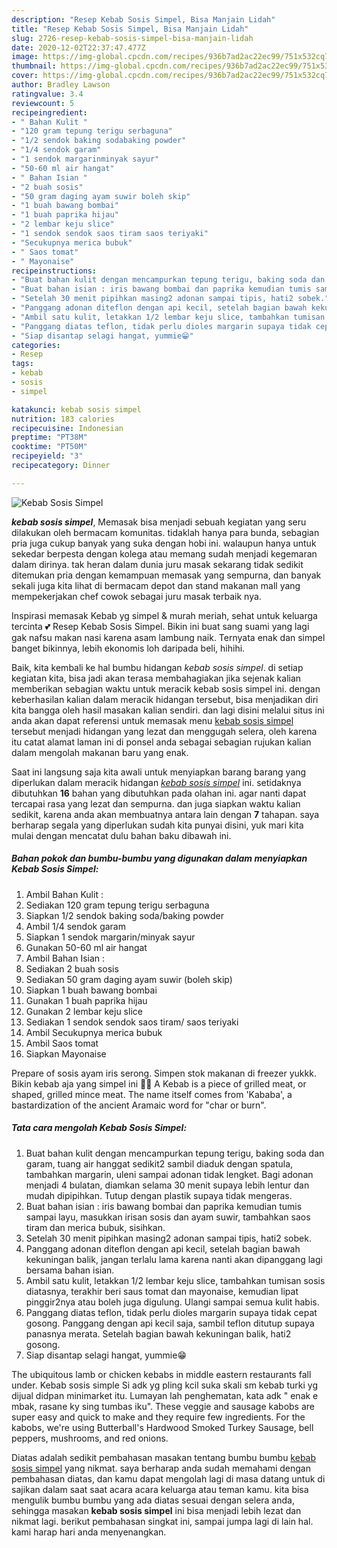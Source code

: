 ```yaml
---
description: "Resep Kebab Sosis Simpel, Bisa Manjain Lidah"
title: "Resep Kebab Sosis Simpel, Bisa Manjain Lidah"
slug: 2726-resep-kebab-sosis-simpel-bisa-manjain-lidah
date: 2020-12-02T22:37:47.477Z
image: https://img-global.cpcdn.com/recipes/936b7ad2ac22ec99/751x532cq70/kebab-sosis-simpel-foto-resep-utama.jpg
thumbnail: https://img-global.cpcdn.com/recipes/936b7ad2ac22ec99/751x532cq70/kebab-sosis-simpel-foto-resep-utama.jpg
cover: https://img-global.cpcdn.com/recipes/936b7ad2ac22ec99/751x532cq70/kebab-sosis-simpel-foto-resep-utama.jpg
author: Bradley Lawson
ratingvalue: 3.4
reviewcount: 5
recipeingredient:
- " Bahan Kulit "
- "120 gram tepung terigu serbaguna"
- "1/2 sendok baking sodabaking powder"
- "1/4 sendok garam"
- "1 sendok margarinminyak sayur"
- "50-60 ml air hangat"
- " Bahan Isian "
- "2 buah sosis"
- "50 gram daging ayam suwir boleh skip"
- "1 buah bawang bombai"
- "1 buah paprika hijau"
- "2 lembar keju slice"
- "1 sendok sendok saos tiram saos teriyaki"
- "Secukupnya merica bubuk"
- " Saos tomat"
- " Mayonaise"
recipeinstructions:
- "Buat bahan kulit dengan mencampurkan tepung terigu, baking soda dan garam, tuang air hanggat sedikit2 sambil diaduk dengan spatula, tambahkan margarin, uleni sampai adonan tidak lengket. Bagi adonan menjadi 4 bulatan, diamkan selama 30 menit supaya lebih lentur dan mudah dipipihkan. Tutup dengan plastik supaya tidak mengeras."
- "Buat bahan isian : iris bawang bombai dan paprika kemudian tumis sampai layu, masukkan irisan sosis dan ayam suwir, tambahkan saos tiram dan merica bubuk, sisihkan."
- "Setelah 30 menit pipihkan masing2 adonan sampai tipis, hati2 sobek."
- "Panggang adonan diteflon dengan api kecil, setelah bagian bawah kekuningan balik, jangan terlalu lama karena nanti akan dipanggang lagi bersama bahan isian."
- "Ambil satu kulit, letakkan 1/2 lembar keju slice, tambahkan tumisan sosis diatasnya, terakhir beri saus tomat dan mayonaise, kemudian lipat pinggir2nya atau boleh juga digulung. Ulangi sampai semua kulit habis."
- "Panggang diatas teflon, tidak perlu dioles margarin supaya tidak cepat gosong. Panggang dengan api kecil saja, sambil teflon ditutup supaya panasnya merata. Setelah bagian bawah kekuningan balik, hati2 gosong."
- "Siap disantap selagi hangat, yummie😁"
categories:
- Resep
tags:
- kebab
- sosis
- simpel

katakunci: kebab sosis simpel 
nutrition: 183 calories
recipecuisine: Indonesian
preptime: "PT38M"
cooktime: "PT50M"
recipeyield: "3"
recipecategory: Dinner

---
```



![Kebab Sosis Simpel](https://img-global.cpcdn.com/recipes/936b7ad2ac22ec99/751x532cq70/kebab-sosis-simpel-foto-resep-utama.jpg)

<b><i>kebab sosis simpel</i></b>, Memasak bisa menjadi sebuah kegiatan yang seru dilakukan oleh bermacam komunitas. tidaklah hanya para bunda, sebagian pria juga cukup banyak yang suka dengan hobi ini. walaupun hanya untuk sekedar berpesta dengan kolega atau memang sudah menjadi kegemaran dalam dirinya. tak heran dalam dunia juru masak sekarang tidak sedikit ditemukan pria dengan kemampuan memasak yang sempurna, dan banyak sekali juga kita lihat di bermacam depot dan stand makanan mall yang mempekerjakan chef cowok sebagai juru masak terbaik nya.

Inspirasi memasak Kebab yg simpel &amp; murah meriah, sehat untuk keluarga tercinta 💕 Resep Kebab Sosis Simpel. Bikin ini buat sang suami yang lagi gak nafsu makan nasi karena asam lambung naik. Ternyata enak dan simpel banget bikinnya, lebih ekonomis loh daripada beli, hihihi.

Baik, kita kembali ke hal bumbu hidangan <i>kebab sosis simpel</i>. di setiap kegiatan kita, bisa jadi akan terasa membahagiakan jika sejenak kalian memberikan sebagian waktu untuk meracik kebab sosis simpel ini. dengan keberhasilan kalian dalam meracik hidangan tersebut, bisa menjadikan diri kita bangga oleh hasil masakan kalian sendiri. dan lagi disini melalui situs ini anda akan dapat referensi untuk memasak menu <u>kebab sosis simpel</u> tersebut menjadi hidangan yang lezat dan menggugah selera, oleh karena itu catat alamat laman ini di ponsel anda sebagai sebagian rujukan kalian dalam mengolah makanan baru yang enak.


Saat ini langsung saja kita awali untuk menyiapkan barang barang yang diperlukan dalam meracik hidangan <u><i>kebab sosis simpel</i></u> ini. setidaknya dibutuhkan <b>16</b> bahan yang dibutuhkan pada olahan ini. agar nanti dapat tercapai rasa yang lezat dan sempurna. dan juga siapkan waktu kalian sedikit, karena anda akan membuatnya antara lain dengan <b>7</b> tahapan. saya berharap segala yang diperlukan sudah kita punyai disini, yuk mari kita mulai dengan mencatat dulu bahan baku dibawah ini.

<!--inarticleads1-->

##### Bahan pokok dan bumbu-bumbu yang digunakan dalam menyiapkan Kebab Sosis Simpel:

1. Ambil  Bahan Kulit :
1. Sediakan 120 gram tepung terigu serbaguna
1. Siapkan 1/2 sendok baking soda/baking powder
1. Ambil 1/4 sendok garam
1. Siapkan 1 sendok margarin/minyak sayur
1. Gunakan 50-60 ml air hangat
1. Ambil  Bahan Isian :
1. Sediakan 2 buah sosis
1. Sediakan 50 gram daging ayam suwir (boleh skip)
1. Siapkan 1 buah bawang bombai
1. Gunakan 1 buah paprika hijau
1. Gunakan 2 lembar keju slice
1. Sediakan 1 sendok sendok saos tiram/ saos teriyaki
1. Ambil Secukupnya merica bubuk
1. Ambil  Saos tomat
1. Siapkan  Mayonaise


Prepare of sosis ayam iris serong. Simpen stok makanan di freezer yukkk. Bikin kebab aja yang simpel ini 🥰🥰 A Kebab is a piece of grilled meat, or shaped, grilled mince meat. The name itself comes from &#39;Kababa&#39;, a bastardization of the ancient Aramaic word for &#34;char or burn&#34;. 

<!--inarticleads2-->

##### Tata cara mengolah Kebab Sosis Simpel:

1. Buat bahan kulit dengan mencampurkan tepung terigu, baking soda dan garam, tuang air hanggat sedikit2 sambil diaduk dengan spatula, tambahkan margarin, uleni sampai adonan tidak lengket. Bagi adonan menjadi 4 bulatan, diamkan selama 30 menit supaya lebih lentur dan mudah dipipihkan. Tutup dengan plastik supaya tidak mengeras.
1. Buat bahan isian : iris bawang bombai dan paprika kemudian tumis sampai layu, masukkan irisan sosis dan ayam suwir, tambahkan saos tiram dan merica bubuk, sisihkan.
1. Setelah 30 menit pipihkan masing2 adonan sampai tipis, hati2 sobek.
1. Panggang adonan diteflon dengan api kecil, setelah bagian bawah kekuningan balik, jangan terlalu lama karena nanti akan dipanggang lagi bersama bahan isian.
1. Ambil satu kulit, letakkan 1/2 lembar keju slice, tambahkan tumisan sosis diatasnya, terakhir beri saus tomat dan mayonaise, kemudian lipat pinggir2nya atau boleh juga digulung. Ulangi sampai semua kulit habis.
1. Panggang diatas teflon, tidak perlu dioles margarin supaya tidak cepat gosong. Panggang dengan api kecil saja, sambil teflon ditutup supaya panasnya merata. Setelah bagian bawah kekuningan balik, hati2 gosong.
1. Siap disantap selagi hangat, yummie😁


The ubiquitous lamb or chicken kebabs in middle eastern restaurants fall under. Kebab sosis simple Si adk yg pling kcil suka skali sm kebab turki yg dijual didpan minimarket itu. Lumayan lah penghematan, kata adk &#34; enak e mbak, rasane ky sing tumbas iku&#34;. These veggie and sausage kabobs are super easy and quick to make and they require few ingredients. For the kabobs, we&#39;re using Butterball&#39;s Hardwood Smoked Turkey Sausage, bell peppers, mushrooms, and red onions. 

Diatas adalah sedikit pembahasan masakan tentang bumbu bumbu <u>kebab sosis simpel</u> yang nikmat. saya berharap anda sudah memahami dengan pembahasan diatas, dan kamu dapat mengolah lagi di masa datang untuk di sajikan dalam saat saat acara acara keluarga atau teman kamu. kita bisa mengulik bumbu bumbu yang ada diatas sesuai dengan selera anda, sehingga masakan <b>kebab sosis simpel</b> ini bisa menjadi lebih lezat dan nikmat lagi. berikut pembahasan singkat ini, sampai jumpa lagi di lain hal. kami harap hari anda menyenangkan.

